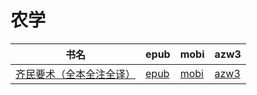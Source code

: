 # 农学

| 书名 | epub | mobi | azw3 |
| --- | --- | --- | --- |
| [齐民要术（全本全注全译）](http://ct.dalanmei.com/f/31084289-571777307-100901) | [epub](http://ct.dalanmei.com/f/31084289-571777307-100901) | [mobi](http://ct.dalanmei.com/f/31084289-571514404-b08f18) | [azw3](http://ct.dalanmei.com/f/31084289-571922634-24aee0) |
